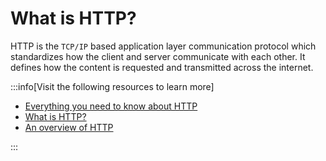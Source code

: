 # What is HTTP?

HTTP is the `TCP/IP` based application layer communication protocol which standardizes how the client and server communicate with each other. It defines how the content is requested and transmitted across the internet.

:::info[Visit the following resources to learn more]

- [Everything you need to know about HTTP](https://cs.fyi/guide/http-in-depth)
- [What is HTTP?](https://www.cloudflare.com/en-gb/learning/ddos/glossary/hypertext-transfer-protocol-http/)
- [An overview of HTTP](https://developer.mozilla.org/en-US/docs/Web/HTTP/Overview)

:::
